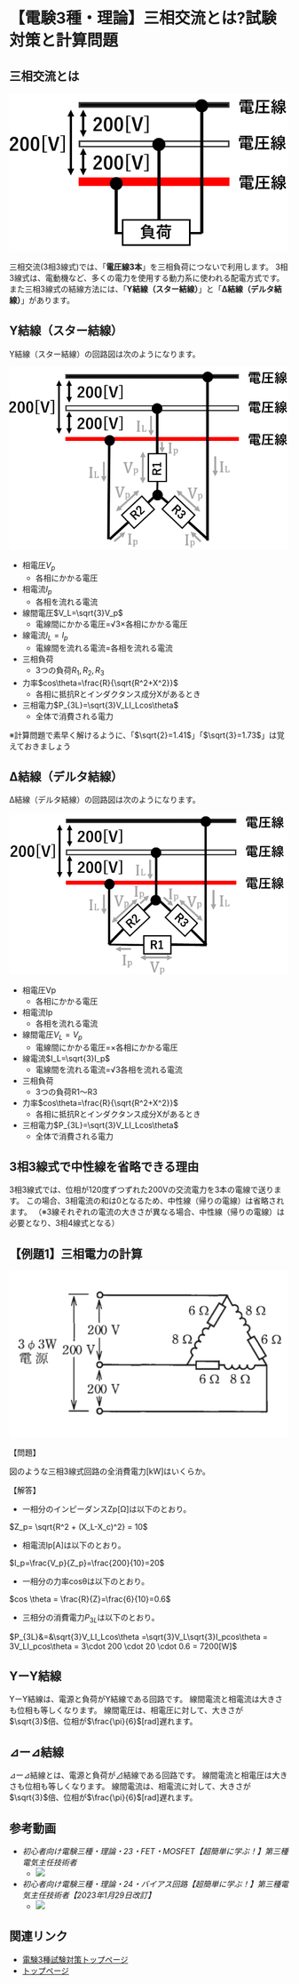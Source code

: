 # 【電験3種・理論】三相交流とは?試験対策と計算問題

## 三相交流とは

![図](./assets/3-2-sanso-koryu1.png)

三相交流(3相3線式)では、「**電圧線3本**」を三相負荷につないで利用します。
3相3線式は、電動機など、多くの電力を使用する動力系に使われる配電方式です。
また三相3線式の結線方法には、「**Y結線（スター結線）**」と「**Δ結線（デルタ結線）**」があります。


## Y結線（スター結線）

Y結線（スター結線）の回路図は次のようになります。

![図](./assets/3-2-sanso-koryu2.png)

- 相電圧$V_p$
    - 各相にかかる電圧
- 相電流$I_p$
    - 各相を流れる電流
- 線間電圧$V_L=\sqrt{3}V_p$
    - 電線間にかかる電圧=√3×各相にかかる電圧
- 線電流$I_L=I_p$
    - 電線間を流れる電流=各相を流れる電流
- 三相負荷
    - 3つの負荷$R_1, R_2, R_3$
- 力率$cos\theta=\frac{R}{\sqrt{R^2+X^2}}$
    - 各相に抵抗Rとインダクタンス成分Xがあるとき
- 三相電力$P_{3L}=\sqrt{3}V_LI_Lcos\theta$
    - 全体で消費される電力

※計算問題で素早く解けるように、「$\sqrt{2}=1.41$」「$\sqrt{3}=1.73$」は覚えておきましょう

## Δ結線（デルタ結線）

Δ結線（デルタ結線）の回路図は次のようになります。

![図](./assets/3-2-sanso-koryu3.png)

- 相電圧Vp
    - 各相にかかる電圧
- 相電流Ip
    - 各相を流れる電流
- 線間電圧$V_L=V_p$
    - 電線間にかかる電圧=×各相にかかる電圧
- 線電流$I_L=\sqrt{3}I_p$
    - 電線間を流れる電流=√3各相を流れる電流
- 三相負荷
    - 3つの負荷R1～R3
- 力率$cos\theta=\frac{R}{\sqrt{R^2+X^2}}$
    - 各相に抵抗Rとインダクタンス成分Xがあるとき
- 三相電力$P_{3L}=\sqrt{3}V_LI_Lcos\theta$
    - 全体で消費される電力

## 3相3線式で中性線を省略できる理由

3相3線式では、位相が120度ずつずれた200Vの交流電力を3本の電線で送ります。
この場合、3相電流の和は0となるため、中性線（帰りの電線）は省略されます。
（※3線それぞれの電流の大きさが異なる場合、中性線（帰りの電線）は必要となり、3相4線式となる）

## 【例題1】三相電力の計算

![図](./assets/3-2-sanso-koryu4.jpg)

【問題】

図のような三相3線式回路の全消費電力[kW]はいくらか。

【解答】

- 一相分のインピーダンスZp[Ω]は以下のとおり。

$Z_p= \sqrt{R^2 + (X_L-X_c)^2} = 10$

- 相電流Ip[A]は以下のとおり。

$I_p=\frac{V_p}{Z_p}=\frac{200}{10}=20$

- 一相分の力率cosθは以下のとおり。

$cos \theta = \frac{R}{Z}=\frac{6}{10}=0.6$

- 三相分の消費電力$P_{3L}$は以下のとおり。

$P_{3L}&=&\sqrt{3}V_LI_Lcos\theta =\sqrt{3}V_L\sqrt{3}I_pcos\theta = 3V_LI_pcos\theta = 3\cdot 200 \cdot 20 \cdot 0.6 = 7200[W]$



## YーY結線

YーY結線は、電源と負荷がY結線である回路です。
線間電流と相電流は大きさも位相も等しくなります。
線間電圧は、相電圧に対して、大きさが$\sqrt{3}$倍、位相が$\frac{\pi}{6}$[rad]遅れます。

## ⊿ー⊿結線

⊿ー⊿結線とは、電源と負荷が⊿結線である回路です。
線間電流と相電圧は大きさも位相も等しくなります。
線間電流は、相電流に対して、大きさが$\sqrt{3}$倍、位相が$\frac{\pi}{6}$[rad]遅れます。

## 参考動画

- *初心者向け電験三種・理論・23・FET・MOSFET【超簡単に学ぶ！】第三種電気主任技術者*
    - [![](https://img.youtube.com/vi/ppBqINRuVA8/0.jpg)](https://www.youtube.com/watch?v=ppBqINRuVA8)
- *初心者向け電験三種・理論・24・バイアス回路【超簡単に学ぶ！】第三種電気主任技術者【2023年1月29日改訂】*
    - [![](https://img.youtube.com/vi/Ji3zjsrMeKY/0.jpg)](https://www.youtube.com/watch?v=Ji3zjsrMeKY)

## 関連リンク

- [電験3種試験対策トップページ](../index.md)
- [トップページ](../../../index.md)